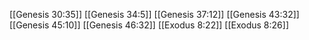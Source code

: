 [[Genesis 30:35]]
[[Genesis 34:5]]
[[Genesis 37:12]]
[[Genesis 43:32]]
[[Genesis 45:10]]
[[Genesis 46:32]]
[[Exodus 8:22]]
[[Exodus 8:26]]

